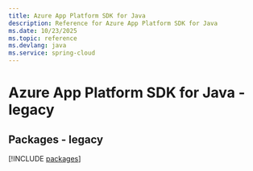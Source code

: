 ```yaml
---
title: Azure App Platform SDK for Java
description: Reference for Azure App Platform SDK for Java
ms.date: 10/23/2025
ms.topic: reference
ms.devlang: java
ms.service: spring-cloud
---
```

# Azure App Platform SDK for Java - legacy
## Packages - legacy
[!INCLUDE [packages](app-platform-index.md)]